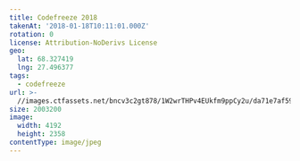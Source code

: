 ```yaml
---
title: Codefreeze 2018
takenAt: '2018-01-18T10:11:01.000Z'
rotation: 0
license: Attribution-NoDerivs License
geo:
  lat: 68.327419
  lng: 27.496377
tags:
  - codefreeze
url: >-
  //images.ctfassets.net/bncv3c2gt878/1W2wrTHPv4EUkfm9ppCy2u/da71e7af59cc3216ffd7db21996939df/codefreeze-2018_39091613914_o
size: 2003200
image:
  width: 4192
  height: 2358
contentType: image/jpeg
---
```


